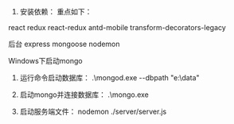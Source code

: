 1. 安装依赖：
重点如下：

react
redux
react-redux
antd-mobile
transform-decorators-legacy


后台
express
mongoose
nodemon

Windows下启动mongo

1. 运行命令启动数据库：
.\mongod.exe --dbpath "e:\data"

2. 启动mongo并连接数据库：
 .\mongo.exe

3. 启动服务端文件：
nodemon ./server/server.js